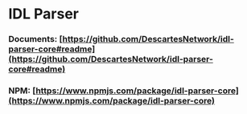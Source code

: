 # **IDL Parser**

### Documents: [https://github.com/DescartesNetwork/idl-parser-core#readme](https://github.com/DescartesNetwork/idl-parser-core#readme)

### NPM: [https://www.npmjs.com/package/idl-parser-core](https://www.npmjs.com/package/idl-parser-core)
